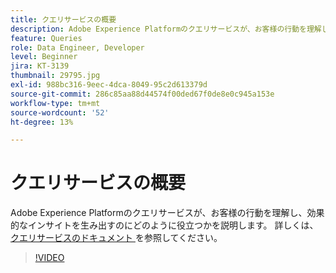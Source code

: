 ```yaml
---
title: クエリサービスの概要
description: Adobe Experience Platformのクエリサービスが、お客様の行動を理解し、効果的なインサイトを生み出すのにどのように役立つかを説明します。
feature: Queries
role: Data Engineer, Developer
level: Beginner
jira: KT-3139
thumbnail: 29795.jpg
exl-id: 988bc316-9eec-4dca-8049-95c2d613379d
source-git-commit: 286c85aa88d44574f00ded67f0de8e0c945a153e
workflow-type: tm+mt
source-wordcount: '52'
ht-degree: 13%

---
```


# クエリサービスの概要

Adobe Experience Platformのクエリサービスが、お客様の行動を理解し、効果的なインサイトを生み出すのにどのように役立つかを説明します。 詳しくは、[ クエリサービスのドキュメント ](https://experienceleague.adobe.com/docs/experience-platform/query/home.html?lang=ja) を参照してください。

>[!VIDEO](https://video.tv.adobe.com/v/29795?learn=on&enablevpops)
